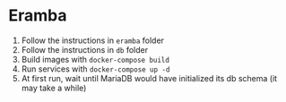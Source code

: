 # Eramba


1. Follow the instructions in `eramba` folder
2. Follow the instructions in `db` folder
3. Build images with `docker-compose build`
4. Run services with `docker-compose up -d`
5. At first run, wait until MariaDB would have initialized its db schema (it may take a while)


